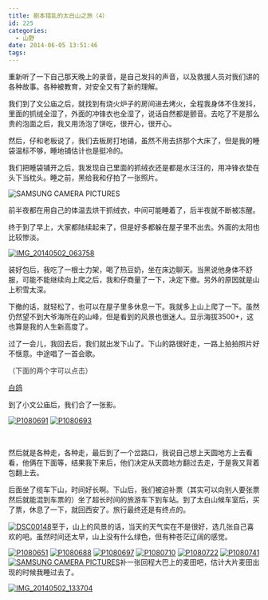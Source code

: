 ```yaml
---
title: 剧本错乱的太白山之旅（4）
id: 225
categories:
  - 山野
date: 2014-06-05 13:51:46
tags:
---
```


重新听了一下自己那天晚上的录音，是自己发抖的声音，以及救援人员对我们讲的各种故事。各种被教育，对安全又有了新的理解。

我们到了文公庙之后，就找到有烧火炉子的房间进去烤火，全程我身体不住发抖，里面的抓绒全湿了，外面的冲锋衣也全湿了，说话自然都是颤音。去吃了不是那么贵的泡面之后，我又用汤泡了饼吃，很开心，很开心。

然后，仔和老板说了，我们去板房打地铺，虽然不用去挤那个大床了，但是我的睡袋温标不够，睡地铺估计也是挺冷的。

我们把睡袋铺开之后，我发现自己里面的抓绒衣还是都是水汪汪的，用冲锋衣垫在头下当枕头。睡之前，黑给我和仔拍了一张照片。

![SAMSUNG CAMERA PICTURES](http://www.formalscience.com/blog/wp-content/uploads/2014/06/SAM_1316.jpg)

前半夜都在用自己的体温去烘干抓绒衣，中间可能睡着了，后半夜就不断被冻醒。

终于到了早上，大家都陆续起来了，但是好多都躲在屋子里不出去。外面的太阳也比较惨淡。

[![IMG_20140502_063758](http://www.formalscience.com/blog/wp-content/uploads/2014/06/IMG_20140502_063758.jpg)](http://www.formalscience.com/blog/wp-content/uploads/2014/06/IMG_20140502_063758.jpg)

装好包后，我吃了一根士力架，喝了热豆奶，坐在床边聊天。当黑说他身体不舒服，可能不能继续向上爬之后，我和仔商量了一下，决定下撤。另外的原因就是山上积雪太深。

下撤的话，就轻松了，也可以在屋子里多休息一下。我就多上山上爬了一下。虽然仍然望不到大爷海所在的山峰，但是看到的风景也很迷人。显示海拔3500+，这也算是我的人生新高度了。

过了一会儿，我回去后，我们就出发下山了。下山的路很好走，一路上拍拍照片好不惬意。中途唱了一首会歌。

<span style="color: #373737;">（下面的两个字可以点击）</span>

[白鸽](http://m.5sing.com/detail/fc-13044392-1.html "白鸽")

到了小文公庙后，我们合了一张影。

[![P1080691](http://www.formalscience.com/blog/wp-content/uploads/2014/06/P1080691.jpg)](http://www.formalscience.com/blog/wp-content/uploads/2014/06/P1080691.jpg) [![P1080693](http://www.formalscience.com/blog/wp-content/uploads/2014/06/P1080693.jpg)](http://www.formalscience.com/blog/wp-content/uploads/2014/06/P1080693.jpg)

&nbsp;

然后就是各种走，各种走，最后到了一个岔路口，我说自己想上天圆地方上去看看，他俩在下面等，结果我下来后，他们决定从天圆地方翻过去走，于是我又背着包翻上去。

后面坐了缆车下山，时间好长啊。下山后，我们被迫补票（其实可以向别人要张票然后就能混到车票的）坐了超长时间的旅游车下到车站。到了太白山候车室后，买了票，休息了一下，就回西安了。旅行最终还是有终点的。

[![DSC00148](http://www.formalscience.com/blog/wp-content/uploads/2014/06/DSC00148.jpg)](http://www.formalscience.com/blog/wp-content/uploads/2014/06/DSC00148.jpg)至于，山上的风景的话，当天的天气实在不是很好，选几张自己喜欢的吧。虽然时间还太早，山上没有什么绿色，但有种苍茫辽阔的感觉。

[![P1080651](http://www.formalscience.com/blog/wp-content/uploads/2014/06/P1080651.jpg)](http://www.formalscience.com/blog/wp-content/uploads/2014/06/P1080651.jpg) [![P1080688](http://www.formalscience.com/blog/wp-content/uploads/2014/06/P1080688.jpg)](http://www.formalscience.com/blog/wp-content/uploads/2014/06/P1080688.jpg) [![P1080697](http://www.formalscience.com/blog/wp-content/uploads/2014/06/P1080697.jpg)](http://www.formalscience.com/blog/wp-content/uploads/2014/06/P1080697.jpg) [![P1080710](http://www.formalscience.com/blog/wp-content/uploads/2014/06/P1080710.jpg)](http://www.formalscience.com/blog/wp-content/uploads/2014/06/P1080710.jpg) [![P1080722](http://www.formalscience.com/blog/wp-content/uploads/2014/06/P1080722.jpg)](http://www.formalscience.com/blog/wp-content/uploads/2014/06/P1080722.jpg) [![P1080741](http://www.formalscience.com/blog/wp-content/uploads/2014/06/P1080741.jpg)](http://www.formalscience.com/blog/wp-content/uploads/2014/06/P1080741.jpg) [![SAMSUNG CAMERA PICTURES](http://www.formalscience.com/blog/wp-content/uploads/2014/06/SAM_1324.jpg)](http://www.formalscience.com/blog/wp-content/uploads/2014/06/SAM_1324.jpg)补一张回程大巴上的麦田吧，估计大片麦田出现的时候我睡过去了。

[![IMG_20140502_133704](http://www.formalscience.com/blog/wp-content/uploads/2014/06/IMG_20140502_133704.jpg)](http://www.formalscience.com/blog/wp-content/uploads/2014/06/IMG_20140502_133704.jpg)

&nbsp;

&nbsp;